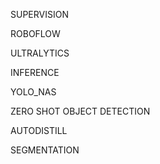 SUPERVISION

ROBOFLOW

ULTRALYTICS

INFERENCE

YOLO_NAS

ZERO SHOT OBJECT DETECTION

AUTODISTILL

SEGMENTATION

